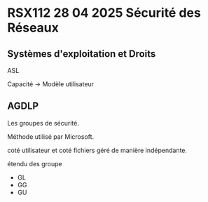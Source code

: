 # RSX112 28 04 2025 Sécurité des Réseaux

## Systèmes d'exploitation et Droits

ASL

Capacité -> Modèle utilisateur

## AGDLP

Les groupes de sécurité.

Méthode utilisé par Microsoft. 

coté utilisateur et coté fichiers géré de manière indépendante.

étendu des groupe

- GL
- GG
- GU

